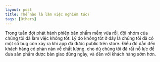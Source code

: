 ```yaml
---
layout: post
title: Thế nào là làm việc nghiêm túc?
tags: [Others]
---
```

Trong tuần đợt phát hành phiên bản phầm mềm vừa rồi, đội nhóm của chúng tôi đã làm việc không tốt. Lý do không tốt ở đây là chúng tôi
đã có một số bug còn xảy ra khi app đã được public trên store. Điều đó dẫn đến khách hàng có phàn nàn về chất lượng, cho dù chúng tôi
đã rất nỗ lực để đưa sản phẩm được bàn giao đúng ngày, và đến với khách hàng sớm hơn.

